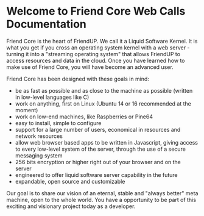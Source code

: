 # Welcome to Friend Core Web Calls Documentation

Friend Core is the heart of FriendUP.  We call it a Liquid Software Kernel.
It is what you get if you cross an operating system kernel with a web server -
turning it into a "streaming operating system" that allows FriendUP to access
resources and data in the cloud.
Once you have learned how to make use of Friend Core, you will have become an advanced user.

Friend Core has been designed with these goals in mind:

- be as fast as possible and as close to the machine as possible (written in low-level languages like C)
- work on anything, first on Linux (Ubuntu 14 or 16 recommended at the moment)
- work on low-end machines, like Raspberries or Pine64
- easy to install, simple to configure
- support for a large number of users, economical in resources and network resources
- allow web browser based apps to be written in Javascript, giving access to
every low-level system of the server, through the use of a secure messaging system
- 256 bits encryption or higher right out of your browser and on the server
- engineered to offer liquid software server capability in the future
- expandable, open source and customizable

Our goal is to share our vision of an eternal, stable and "always better" meta machine,
open to the whole world. You have a opportunity to be part of this exciting
and visionary project today as a developer.




